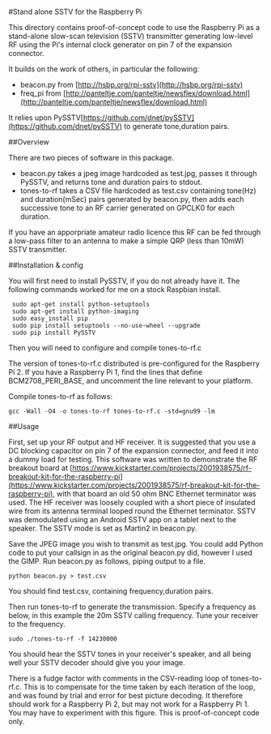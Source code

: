 #Stand alone SSTV for the Raspberry Pi

This directory contains proof-of-concept code to use the Raspberry Pi as a stand-alone slow-scan television (SSTV) transmitter generating low-level RF using the Pi's internal clock generator on pin 7 of the expansion connector.

It builds on the work of others, in particular the following:

* beacon.py from [http://hsbp.org/rpi-sstv](http://hsbp.org/rpi-sstv)
* freq_pi from [http://panteltje.com/panteltje/newsflex/download.html](http://panteltje.com/panteltje/newsflex/download.html)

It relies upon PySSTV[https://github.com/dnet/pySSTV](https://github.com/dnet/pySSTV) to generate tone,duration pairs.

##Overview

There are two pieces of software in this package.

* beacon.py takes a jpeg image hardcoded as test.jpg, passes it through PySSTV, and returns tone and duration pairs to stdout.
* tones-to-rf takes a CSV file hardcoded as test.csv containing tone(Hz) and duration(mSec) pairs generated by beacon.py,
then adds each successive tone to an RF carrier generated on GPCLK0 for each duration.

If you have an apporpriate amateur radio licence this RF can be fed through a low-pass filter to an antenna to make a simple QRP (less than 10mW) SSTV transmitter.

##Installation & config

You will first need to install PySSTV, if you do not already have it. The following commands worked for me on a stock Raspbian install.

```
 sudo apt-get install python-setuptools
 sudo apt-get install python-imaging
 sudo easy_install pip
 sudo pip install setuptools --no-use-wheel --upgrade
 sudo pip install PySSTV 
```

Then you will need to configure and compile tones-to-rf.c

The version of tones-to-rf.c distributed is pre-configured for the Raspberry Pi 2. If you have a Raspberry Pi 1, find the lines that define BCM2708_PERI_BASE, and uncomment the line relevant to your platform.

Compile tones-to-rf as follows:
```
gcc -Wall -O4 -o tones-to-rf tones-to-rf.c -std=gnu99 -lm
```

##Usage

First, set up your RF output and HF receiver. It is suggested that you use a DC blocking capacitor on pin 7 of the expansion connector, and feed it into a dummy load for testing. This software was written to demonstrate the RF breakout board at [https://www.kickstarter.com/projects/2001938575/rf-breakout-kit-for-the-raspberry-pi](https://www.kickstarter.com/projects/2001938575/rf-breakout-kit-for-the-raspberry-pi), with that board an old 50 ohm BNC Ethernet terminator was used. The HF receiver was loosely coupled with a short piece of insulated wire from its antenna terminal looped round the Ethernet terminator. SSTV was demodulated using an Android SSTV app on a tablet next to the speaker. The SSTV mode is set as Martin2 in beacon.py.

Save the JPEG image you wish to transmit as test.jpg. You could add Python code to put your callsign in as the original beacon.py did, however I used the GIMP.
Run beacon.py as follows, piping output to a file.

```
python beacon.py > test.csv
```
You should find test.csv, containing frequency,duration pairs.

Then run tones-to-rf to generate the transmission. Specify a frequency as below, in this example the 20m SSTV calling frequency. Tune your receiver to the frequency.

```
sudo ./tones-to-rf -f 14230000
```

You should hear the SSTV tones in your receiver's speaker, and all being well your SSTV decoder should give you your image.

There is a fudge factor with comments in the CSV-reading loop of tones-to-rf.c. This is to compensate for the time taken by each iteration of the loop, and was found by trial and error for best picture decoding. It therefore should work for a Raspberry Pi 2, but may not work for a Raspberry Pi 1. You may have to experiment with this figure. This is proof-of-concept code only.















